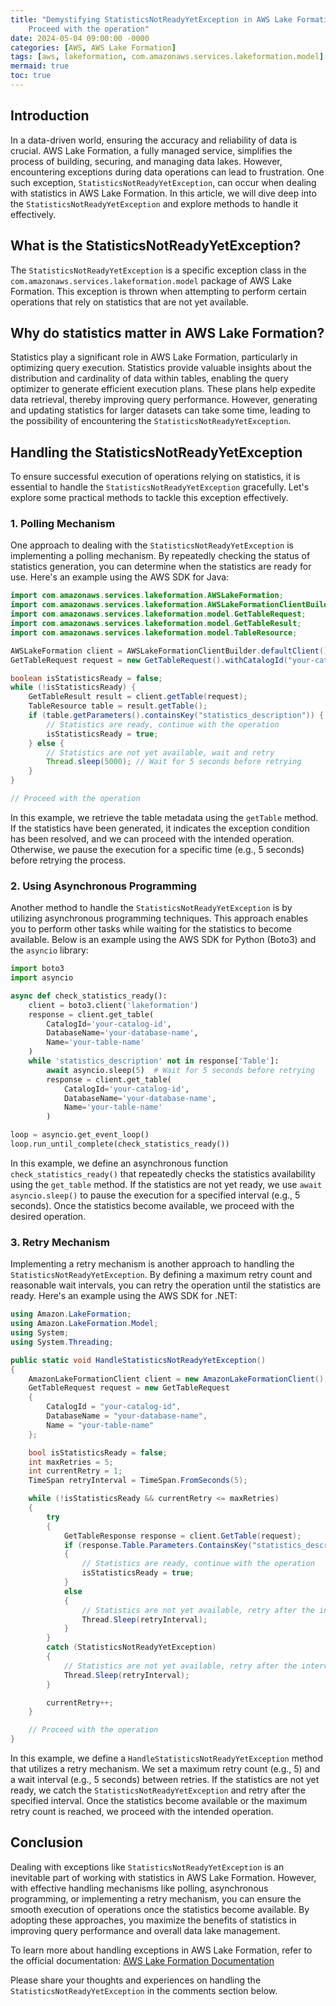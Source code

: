 ```yaml
---
title: "Demystifying StatisticsNotReadyYetException in AWS Lake Formation
    Proceed with the operation"
date: 2024-05-04 09:00:00 -0000
categories: [AWS, AWS Lake Formation]
tags: [aws, lakeformation, com.amazonaws.services.lakeformation.model]
mermaid: true
toc: true
---
```



## Introduction
In a data-driven world, ensuring the accuracy and reliability of data is crucial. AWS Lake Formation, a fully managed service, simplifies the process of building, securing, and managing data lakes. However, encountering exceptions during data operations can lead to frustration. One such exception, `StatisticsNotReadyYetException`, can occur when dealing with statistics in AWS Lake Formation. In this article, we will dive deep into the `StatisticsNotReadyYetException` and explore methods to handle it effectively.

## What is the StatisticsNotReadyYetException?
The `StatisticsNotReadyYetException` is a specific exception class in the `com.amazonaws.services.lakeformation.model` package of AWS Lake Formation. This exception is thrown when attempting to perform certain operations that rely on statistics that are not yet available.

## Why do statistics matter in AWS Lake Formation?
Statistics play a significant role in AWS Lake Formation, particularly in optimizing query execution. Statistics provide valuable insights about the distribution and cardinality of data within tables, enabling the query optimizer to generate efficient execution plans. These plans help expedite data retrieval, thereby improving query performance. However, generating and updating statistics for larger datasets can take some time, leading to the possibility of encountering the `StatisticsNotReadyYetException`.

## Handling the StatisticsNotReadyYetException
To ensure successful execution of operations relying on statistics, it is essential to handle the `StatisticsNotReadyYetException` gracefully. Let's explore some practical methods to tackle this exception effectively.

### 1. Polling Mechanism
One approach to dealing with the `StatisticsNotReadyYetException` is implementing a polling mechanism. By repeatedly checking the status of statistics generation, you can determine when the statistics are ready for use. Here's an example using the AWS SDK for Java:

```java
import com.amazonaws.services.lakeformation.AWSLakeFormation;
import com.amazonaws.services.lakeformation.AWSLakeFormationClientBuilder;
import com.amazonaws.services.lakeformation.model.GetTableRequest;
import com.amazonaws.services.lakeformation.model.GetTableResult;
import com.amazonaws.services.lakeformation.model.TableResource;

AWSLakeFormation client = AWSLakeFormationClientBuilder.defaultClient();
GetTableRequest request = new GetTableRequest().withCatalogId("your-catalog-id").withDatabaseName("your-database-name").withName("your-table-name");

boolean isStatisticsReady = false;
while (!isStatisticsReady) {
    GetTableResult result = client.getTable(request);
    TableResource table = result.getTable();
    if (table.getParameters().containsKey("statistics_description")) {
        // Statistics are ready, continue with the operation
        isStatisticsReady = true;
    } else {
        // Statistics are not yet available, wait and retry
        Thread.sleep(5000); // Wait for 5 seconds before retrying
    }
}

// Proceed with the operation
```

In this example, we retrieve the table metadata using the `getTable` method. If the statistics have been generated, it indicates the exception condition has been resolved, and we can proceed with the intended operation. Otherwise, we pause the execution for a specific time (e.g., 5 seconds) before retrying the process.

### 2. Using Asynchronous Programming
Another method to handle the `StatisticsNotReadyYetException` is by utilizing asynchronous programming techniques. This approach enables you to perform other tasks while waiting for the statistics to become available. Below is an example using the AWS SDK for Python (Boto3) and the `asyncio` library:

```python
import boto3
import asyncio

async def check_statistics_ready():
    client = boto3.client('lakeformation')
    response = client.get_table(
        CatalogId='your-catalog-id',
        DatabaseName='your-database-name',
        Name='your-table-name'
    )
    while 'statistics_description' not in response['Table']:
        await asyncio.sleep(5)  # Wait for 5 seconds before retrying
        response = client.get_table(
            CatalogId='your-catalog-id',
            DatabaseName='your-database-name',
            Name='your-table-name'
        )

loop = asyncio.get_event_loop()
loop.run_until_complete(check_statistics_ready())
```

In this example, we define an asynchronous function `check_statistics_ready()` that repeatedly checks the statistics availability using the `get_table` method. If the statistics are not yet ready, we use `await asyncio.sleep()` to pause the execution for a specified interval (e.g., 5 seconds). Once the statistics become available, we proceed with the desired operation.

### 3. Retry Mechanism
Implementing a retry mechanism is another approach to handling the `StatisticsNotReadyYetException`. By defining a maximum retry count and reasonable wait intervals, you can retry the operation until the statistics are ready. Here's an example using the AWS SDK for .NET:

```csharp
using Amazon.LakeFormation;
using Amazon.LakeFormation.Model;
using System;
using System.Threading;

public static void HandleStatisticsNotReadyYetException()
{
    AmazonLakeFormationClient client = new AmazonLakeFormationClient();
    GetTableRequest request = new GetTableRequest
    {
        CatalogId = "your-catalog-id",
        DatabaseName = "your-database-name",
        Name = "your-table-name"
    };

    bool isStatisticsReady = false;
    int maxRetries = 5;
    int currentRetry = 1;
    TimeSpan retryInterval = TimeSpan.FromSeconds(5);

    while (!isStatisticsReady && currentRetry <= maxRetries)
    {
        try
        {
            GetTableResponse response = client.GetTable(request);
            if (response.Table.Parameters.ContainsKey("statistics_description"))
            {
                // Statistics are ready, continue with the operation
                isStatisticsReady = true;
            }
            else
            {
                // Statistics are not yet available, retry after the interval
                Thread.Sleep(retryInterval);
            }
        }
        catch (StatisticsNotReadyYetException)
        {
            // Statistics are not yet available, retry after the interval
            Thread.Sleep(retryInterval);
        }

        currentRetry++;
    }

    // Proceed with the operation
}
```

In this example, we define a `HandleStatisticsNotReadyYetException` method that utilizes a retry mechanism. We set a maximum retry count (e.g., 5) and a wait interval (e.g., 5 seconds) between retries. If the statistics are not yet ready, we catch the `StatisticsNotReadyYetException` and retry after the specified interval. Once the statistics become available or the maximum retry count is reached, we proceed with the intended operation.

## Conclusion
Dealing with exceptions like `StatisticsNotReadyYetException` is an inevitable part of working with statistics in AWS Lake Formation. However, with effective handling mechanisms like polling, asynchronous programming, or implementing a retry mechanism, you can ensure the smooth execution of operations once the statistics become available. By adopting these approaches, you maximize the benefits of statistics in improving query performance and overall data lake management.

To learn more about handling exceptions in AWS Lake Formation, refer to the official documentation: [AWS Lake Formation Documentation](https://docs.aws.amazon.com/lake-formation/)

Please share your thoughts and experiences on handling the `StatisticsNotReadyYetException` in the comments section below.

